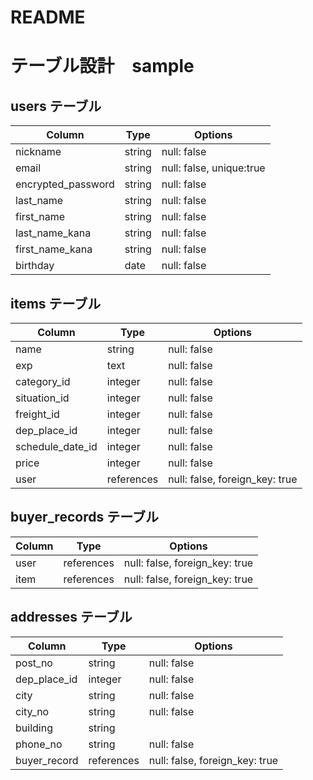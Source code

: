 # README
# テーブル設計　sample

## users テーブル

| Column             | Type   | Options                  |
| ------------------ | ------ | ------------------------ |
| nickname           | string | null: false              |
| email              | string | null: false, unique:true |
| encrypted_password | string | null: false              |
| last_name          | string | null: false              | 
| first_name         | string | null: false              |
| last_name_kana     | string | null: false              |
| first_name_kana    | string | null: false              |
| birthday           | date   | null: false              |

## items テーブル
 
| Column           | Type       | Options                         |
| ---------------- | ---------- | ------------------------------- |
| name             | string     | null: false                     |
| exp              | text       | null: false                     |
| category_id      | integer    | null: false                     |
| situation_id     | integer    | null: false                     |
| freight_id       | integer    | null: false                     |
| dep_place_id     | integer    | null: false                     |
| schedule_date_id | integer    | null: false                     |
| price            | integer    | null: false                     |
| user             | references | null: false, foreign_key: true  |

## buyer_records テーブル
| Column    | Type       | Options                         |
| ------    | ---------- | ------------------------------- |
| user      | references | null: false, foreign_key: true  |
| item      | references | null: false, foreign_key: true  |


## addresses テーブル
| Column       | Type       | Options                         |
| ------       | ---------- | ------------------------------- |
| post_no      | string     | null: false                     |
| dep_place_id | integer    | null: false                     |
| city         | string     | null: false                     |
| city_no      | string     | null: false                     |
| building     | string     |                                 |
| phone_no     | string     | null: false                     |
| buyer_record | references | null: false, foreign_key: true  |
